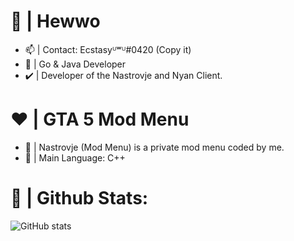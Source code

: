 # 💜 | Hewwo
- 📫 | Contact: Ecstasyᵁʷᵁ#0420 (Copy it)
- 📖 | Go & Java Developer
- ✔️ | Developer of the Nastrovje and Nyan Client.

# ❤️ | GTA 5 Mod Menu
- 💉 | Nastrovje (Mod Menu) is a private mod menu coded by me.
- 📝 | Main Language: C++


# 🖤 | Github Stats:
![GitHub stats](https://github-readme-stats.vercel.app/api?username=ecstasycode&show_icons=true&layout=compact)
